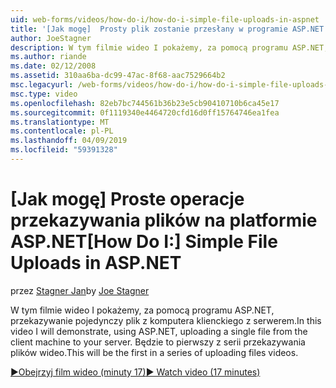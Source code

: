 ```yaml
---
uid: web-forms/videos/how-do-i/how-do-i-simple-file-uploads-in-aspnet
title: '[Jak mogę]  Prosty plik zostanie przesłany w programie ASP.NET: | Dokumentacja firmy Microsoft'
author: JoeStagner
description: W tym filmie wideo I pokażemy, za pomocą programu ASP.NET, przekazywanie pojedynczy plik z komputera klienckiego z serwerem. Jest to pierwszy z serii przekazywania...
ms.author: riande
ms.date: 02/12/2008
ms.assetid: 310aa6ba-dc99-47ac-8f68-aac7529664b2
msc.legacyurl: /web-forms/videos/how-do-i/how-do-i-simple-file-uploads-in-aspnet
msc.type: video
ms.openlocfilehash: 82eb7bc744561b36b23e5cb90410710b6ca45e17
ms.sourcegitcommit: 0f1119340e4464720cfd16d0ff15764746ea1fea
ms.translationtype: MT
ms.contentlocale: pl-PL
ms.lasthandoff: 04/09/2019
ms.locfileid: "59391328"
---
```

# <a name="how-do-i--simple-file-uploads-in-aspnet"></a><span data-ttu-id="45b33-104">[Jak mogę]  Proste operacje przekazywania plików na platformie ASP.NET</span><span class="sxs-lookup"><span data-stu-id="45b33-104">[How Do I:]  Simple File Uploads in ASP.NET</span></span>

<span data-ttu-id="45b33-105">przez [Stagner Jan](https://github.com/JoeStagner)</span><span class="sxs-lookup"><span data-stu-id="45b33-105">by [Joe Stagner](https://github.com/JoeStagner)</span></span>

<span data-ttu-id="45b33-106">W tym filmie wideo I pokażemy, za pomocą programu ASP.NET, przekazywanie pojedynczy plik z komputera klienckiego z serwerem.</span><span class="sxs-lookup"><span data-stu-id="45b33-106">In this video I will demonstrate, using ASP.NET, uploading a single file from the client machine to your server.</span></span> <span data-ttu-id="45b33-107">Będzie to pierwszy z serii przekazywania plików wideo.</span><span class="sxs-lookup"><span data-stu-id="45b33-107">This will be the first in a series of uploading files videos.</span></span>

[<span data-ttu-id="45b33-108">&#9654;Obejrzyj film wideo (minuty 17)</span><span class="sxs-lookup"><span data-stu-id="45b33-108">&#9654; Watch video (17 minutes)</span></span>](https://channel9.msdn.com/Blogs/ASP-NET-Site-Videos/how-do-i-simple-file-uploads-in-aspnet)
